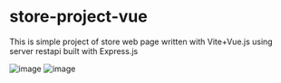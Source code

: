 # store-project-vue

This is simple project of store web page written with Vite+Vue.js using server restapi built with Express.js

![image](https://github.com/user-attachments/assets/88589e0c-1488-497f-aecb-1f3e031df29f)
![image](https://github.com/user-attachments/assets/5ec9092e-80f8-4d88-8d3a-a49e7625f074)

